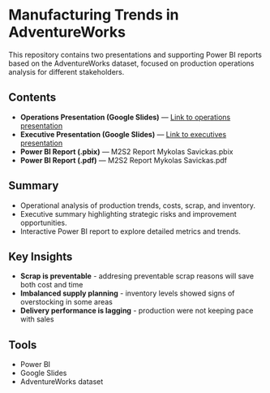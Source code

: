 <h1>Manufacturing Trends in AdventureWorks</h1>

<p>This repository contains two presentations and supporting Power BI reports based on the AdventureWorks dataset, focused on production operations analysis for different stakeholders.</p>

<h2>Contents</h2>
<ul>
  <li><strong>Operations Presentation (Google Slides)</strong> — <a href="https://docs.google.com/presentation/d/1_-N683IplAKISNRFuXRoQlDcF7o9eFnWAGxSYSr027U/edit?usp=sharing">Link to operations presentation</a></li>
  <li><strong>Executive Presentation (Google Slides)</strong> — <a href="https://docs.google.com/presentation/d/1YTHm8gK3VZnlksCpTy6p5barqKUvHXinWRdOQ-BlPZI/edit?usp=sharing">Link to executives presentation</a></li>
  <li><strong>Power BI Report (.pbix)</strong> — M2S2 Report Mykolas Savickas.pbix</li>
  <li><strong>Power BI Report (.pdf)</strong> — M2S2 Report Mykolas Savickas.pdf</li>
</ul>

<h2>Summary</h2>
<ul>
  <li>Operational analysis of production trends, costs, scrap, and inventory.</li>
  <li>Executive summary highlighting strategic risks and improvement opportunities.</li>
  <li>Interactive Power BI report to explore detailed metrics and trends.</li>
</ul>

<h2>Key Insights</h2>
<ul>
  <li><strong>Scrap is preventable</strong> - addresing preventable scrap reasons will save both cost and time</strong></li>
  <li><strong>Imbalanced supply planning</strong> - inventory levels showed signs of overstocking in some areas</li>
  <li><strong>Delivery performance is lagging</strong> - production were not keeping pace with sales</li>
</ul>

<h2>Tools</h2>
<ul>
  <li>Power BI</li>
  <li>Google Slides</li>
  <li>AdventureWorks dataset</li>
</ul>
